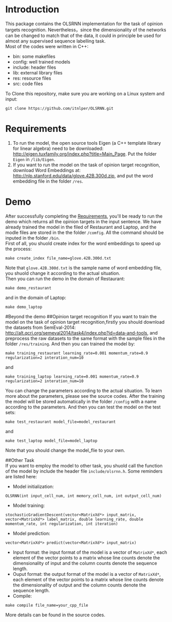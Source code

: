 # Introduction
This package contains the OLSRNN implementation for the task of opinion targets recognition. Nevertheless，since the dimensionality of the networks can be changed to match that of the data, it could in principle be used for almost any
supervised sequence labelling task.    
Most of the codes were written in C++:
- bin: some makefiles
- config: well trained models
- include: header files
- lib: external library files
- res: resource files
- src: code files  

To Clone this repository, make sure you are working on a Linux system and input:
```
git clone https://github.com/itnlper/OLSRNN.git
```

# Requirements
1. To run the model, the open source tools Eigen (a C++ template library for linear algebra) need to be downloaded: http://eigen.tuxfamily.org/index.php?title=Main_Page. Put the folder ```Eigen``` in ```/lib/Eigen```.   
2. If you want to run the model on the  task of opinion target recognition, download Word Embeddings at: http://nlp.stanford.edu/data/glove.42B.300d.zip, and put the word embedding file in the folder ```/res```.   


# Demo
After successfully completing the [Requirements](#requirements), you'll be ready to run the demo which returns all the opinion targets in the input sentence. We have already trained the model in the filed of Restaurant and Laptop, and the modle files are stored in the the folder ```/comfig```. All the command should be inputed in the folder ```/bin```.    
First of all, you shuold create index for the word embeddings to speed up the process:      
```
make create_index file_name=glove.42B.300d.txt
```
Note that ```glove.42B.300d.txt``` is the sample name of word embedding file, you shuold change it according to the actual situation.    
Then you can run the demo in the domain of Restaurant:  
```
make demo_restaurant
```  
and in the domain of Laptop:
```
make demo_laptop
```  

#Beyond the demo
##Opinion target recognition
If you want to train the model on the task of opinion target recognition,firstly you should download the datasets from SemEval-2014: http://alt.qcri.org/semeval2014/task4/index.php?id=data-and-tools, and preprocess the raw datasets to the same format with the sample files in the folder ```/res/training```. And then you can trained the model by:  
```
make training_restaurant learning_rate=0.001 momentum_rate=0.9 regularization=2 interation_num=10
```
and
```
make training_laptop learning_rate=0.001 momentum_rate=0.9 regularization=2 interation_num=10
```
You can change the parameters according to the actual situation. To learn more about the parameters, please see the source codes. After the training the model will be stored automatically in the folder ```/config``` with a name according to the parameters.
And then you can test the model on the test sets:   
```
make test_restaurant model_file=model_restaurant
```
and   
```
make test_laptop model_file=model_laptop
```
Note that you should change the model_flie to your own.  

##Other Task   
If you want to employ the model to other task, you shuold call the function of the model by include the header file ```include/olsrnn.h```. Some reminders are listed here:   
- Model initialization: 
```
OLSRNN(int input_cell_num, int memory_cell_num, int output_cell_num)
```
- Model training: 
```
stochasticGradientDescent(vector<MatrixXd*> input_matrix, vector<MatrixXd*> label_matrix, double learning_rate, double momentum_rate, int regularization, int iteration)
```
- Model prediction:
```
vector<MatrixXd*> predict(vector<MatrixXd*> input_matrix)
```
- Input format: the input format of the model is a vector of ```MatrixXd*```, each element of the vector points to a matrix whose line counts denote the dimensionality of input and the column counts denote the sequence length.
- Ouput format: the output format of the model is a vector of ```MatrixXd*```, each element of the vector points to a matrix whose line counts denote the dimensionality of output and the column counts denote the sequence length.
- Compile: 
```
make compile file_name=your_cpp_file
```

More details can be found in the source codes.

